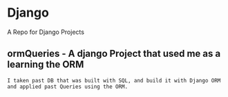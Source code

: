 # Django
A Repo for Django Projects

## ormQueries - A django Project that used me as a learning the ORM 
	I taken past DB that was built with SQL, and build it with Django ORM and applied past Queries using the ORM.
